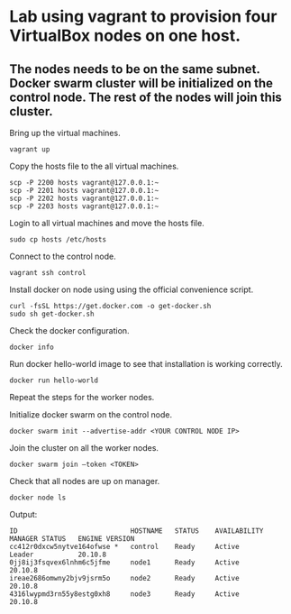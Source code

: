 # Lab using vagrant to provision four VirtualBox nodes on one host. 

## The nodes needs to be on the same subnet. Docker swarm cluster will be initialized on the control node. The rest of the nodes will join this cluster.

Bring up the virtual machines.
```
vagrant up
```
Copy the hosts file to the all virtual machines.
```
scp -P 2200 hosts vagrant@127.0.0.1:~
scp -P 2201 hosts vagrant@127.0.0.1:~
scp -P 2202 hosts vagrant@127.0.0.1:~
scp -P 2203 hosts vagrant@127.0.0.1:~

```
Login to all virtual machines and move the hosts file.
```
sudo cp hosts /etc/hosts

```
Connect to the control node.
```
vagrant ssh control
```
Install docker on node using using the official convenience script.
```
curl -fsSL https://get.docker.com -o get-docker.sh
sudo sh get-docker.sh
```
Check the docker configuration.
```
docker info
```
Run docker hello-world image to see that installation is working correctly.
```
docker run hello-world
```
Repeat the steps for the worker nodes.

Initialize docker swarm on the control node.
```
docker swarm init --advertise-addr <YOUR CONTROL NODE IP>
```

Join the cluster on all the worker nodes.
```
docker swarm join —token <TOKEN>
```
Check that all nodes are up on manager.
```
docker node ls
```

Output:
```
ID                            HOSTNAME   STATUS    AVAILABILITY   MANAGER STATUS   ENGINE VERSION
cc412r0dxcw5nytve164ofwse *   control    Ready     Active         Leader           20.10.8
0jj8ij3fsqvex6lnhm6c5jfme     node1      Ready     Active                          20.10.8
ireae2686omwny2bjv9jsrm5o     node2      Ready     Active                          20.10.8
4316lwypmd3rn55y8estg0xh8     node3      Ready     Active                          20.10.8

```
